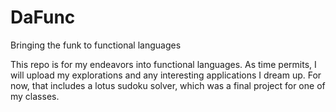 # DaFunc
Bringing the funk to functional languages

This repo is for my endeavors into functional languages.  As time permits, I will upload my explorations and any interesting applications I dream up.  For now, that includes a lotus sudoku solver, which was a final project for one of my classes.
